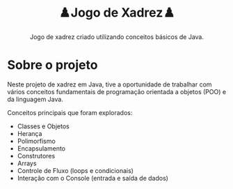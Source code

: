 <h1 align="center"> ♟️Jogo de Xadrez♟️</h1>
<p align="center">Jogo de xadrez criado utilizando conceitos básicos de Java.</p>

# Sobre o projeto
Neste projeto de xadrez em Java, tive a oportunidade de trabalhar com vários conceitos fundamentais de programação orientada a
objetos (POO) e da linguagem Java.

Conceitos principais que foram explorados:

* Classes e Objetos
* Herança
* Polimorfismo
* Encapsulamento
* Construtores
* Arrays
* Controle de Fluxo (loops e condicionais)
* Interação com o Console (entrada e saída de dados)
